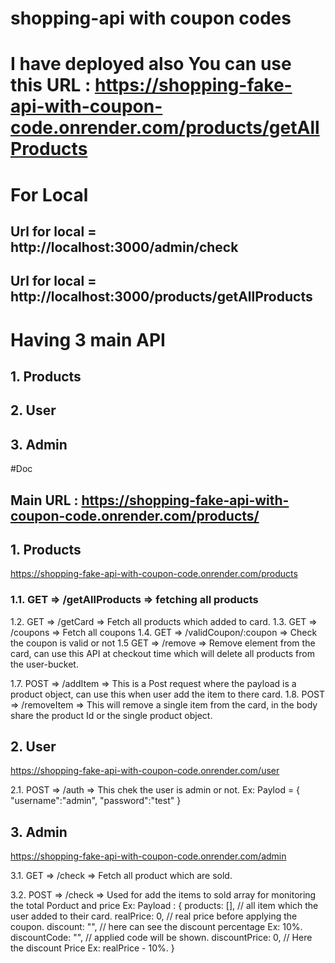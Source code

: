 # shopping-api with coupon codes
# I have deployed also You can use this URL : https://shopping-fake-api-with-coupon-code.onrender.com/products/getAllProducts
# For Local
## Url for local = http://localhost:3000/admin/check
## Url for local = http://localhost:3000/products/getAllProducts

# Having 3 main API
## 1. Products
## 2. User 
## 3. Admin

#Doc
## Main URL : https://shopping-fake-api-with-coupon-code.onrender.com/products/

## 1. Products
https://shopping-fake-api-with-coupon-code.onrender.com/products

### 1.1.  GET => /getAllProducts => fetching all products
1.2. GET =>   /getCard => Fetch all products which added to card.
1.3. GET => /coupons => Fetch all coupons
1.4. GET => /validCoupon/:coupon => Check the coupon is valid or not
1.5 GET => /remove => Remove element from the card, can use this API at checkout time which will delete all products from the user-bucket.

1.7. POST => /addItem => This is a Post request where the payload is a product object, can use this when user add the item to there card.
1.8. POST => /removeItem => This will remove a single item from the card, in the body share the product Id or the single product object.

## 2. User
https://shopping-fake-api-with-coupon-code.onrender.com/user

2.1. POST => /auth => This chek the user is admin or not.
Ex: Paylod =  {
    "username":"admin",
    "password":"test"
}

## 3. Admin
https://shopping-fake-api-with-coupon-code.onrender.com/admin

3.1. GET => /check => Fetch all product which are sold.

3.2. POST => /check => Used for add the items to sold array for monitoring the total Porduct and price
Ex: Payload : {
    products: [], // all item which the user added to their card.
    realPrice: 0, // real price before applying the coupon.
    discount: "", // here can see the discount percentage Ex: 10%.
    discountCode: "", // applied code will be shown.
    discountPrice: 0, // Here the discount Price Ex: realPrice - 10%.
  }

